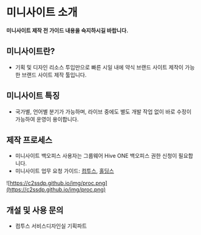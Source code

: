 # 미니사이트 소개

**미니사이트 제작 전 가이드 내용을 숙지하시길 바랍니다.**

## **미니사이트란?**

- 기획 및 디자인 리소스 투입만으로 빠른 시일 내에 약식 브랜드 사이트 제작이 가능한 브랜드 사이트 제작 툴입니다.

## **미니사이트 특징**

- 국가별, 언어별 분기가 가능하며, 라이브 중에도 별도 개발 작업 없이 바로 수정이 가능하여 운영이 용이합니다.

## **제작 프로세스**

- 미니사이트 백오피스 사용자는 그룹웨어 Hive ONE 백오피스 권한 신청이 필요합니다.
- 미니사이트 업무 요청 가이드: [컴투스](https://gw.com2us.com/emate_app/00001/bbs/b2302183754.nsf/view01/D946F255B24E7A4449258A0F001D43A7?opendocument&ui=webmail), [홀딩스](https://gw.com2us.com/emate_app/0000/bbs/b1609083917.nsf/view01/844FDD5D366FAAD649258B0F0022A017?opendocument&ui=webmail)

![https://c2ssdp.github.io/img/proc.png](https://c2ssdp.github.io/img/proc.png)

## **개설 및 사용 문의**

- 컴투스 서비스디자인실 기획파트